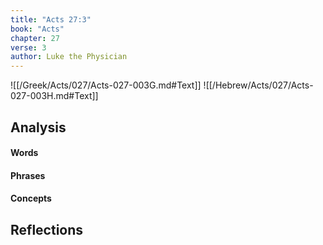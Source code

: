 ```yaml
---
title: "Acts 27:3"
book: "Acts"
chapter: 27
verse: 3
author: Luke the Physician
---
```

![[/Greek/Acts/027/Acts-027-003G.md#Text]]
![[/Hebrew/Acts/027/Acts-027-003H.md#Text]]

## Analysis

#### Words

#### Phrases

#### Concepts

## Reflections
